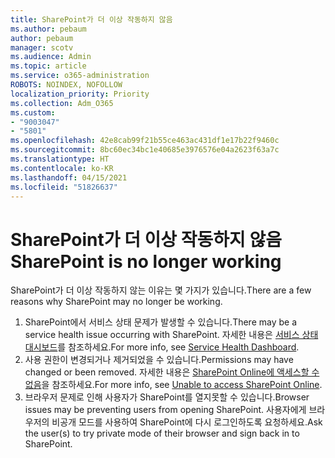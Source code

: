 ```yaml
---
title: SharePoint가 더 이상 작동하지 않음
ms.author: pebaum
author: pebaum
manager: scotv
ms.audience: Admin
ms.topic: article
ms.service: o365-administration
ROBOTS: NOINDEX, NOFOLLOW
localization_priority: Priority
ms.collection: Adm_O365
ms.custom:
- "9003047"
- "5801"
ms.openlocfilehash: 42e8cab99f21b55ce463ac431df1e17b22f9460c
ms.sourcegitcommit: 8bc60ec34bc1e40685e3976576e04a2623f63a7c
ms.translationtype: HT
ms.contentlocale: ko-KR
ms.lasthandoff: 04/15/2021
ms.locfileid: "51826637"
---
```

# <a name="sharepoint-is-no-longer-working"></a><span data-ttu-id="641ef-102">SharePoint가 더 이상 작동하지 않음</span><span class="sxs-lookup"><span data-stu-id="641ef-102">SharePoint is no longer working</span></span>

<span data-ttu-id="641ef-103">SharePoint가 더 이상 작동하지 않는 이유는 몇 가지가 있습니다.</span><span class="sxs-lookup"><span data-stu-id="641ef-103">There are a few reasons why SharePoint may no longer be working.</span></span>

1. <span data-ttu-id="641ef-104">SharePoint에서 서비스 상태 문제가 발생할 수 있습니다.</span><span class="sxs-lookup"><span data-stu-id="641ef-104">There may be a service health issue occurring with SharePoint.</span></span> <span data-ttu-id="641ef-105">자세한 내용은 [서비스 상태 대시보드](https://admin.microsoft.com/AdminPortal/Home#/servicehealth)를 참조하세요.</span><span class="sxs-lookup"><span data-stu-id="641ef-105">For more info, see [Service Health Dashboard](https://admin.microsoft.com/AdminPortal/Home#/servicehealth).</span></span>
2. <span data-ttu-id="641ef-106">사용 권한이 변경되거나 제거되었을 수 있습니다.</span><span class="sxs-lookup"><span data-stu-id="641ef-106">Permissions may have changed or been removed.</span></span> <span data-ttu-id="641ef-107">자세한 내용은 [SharePoint Online에 액세스할 수 없음](https://docs.microsoft.com/sharepoint/troubleshoot/sharing-and-permissions/sharepoint-online-inaccessible)을 참조하세요.</span><span class="sxs-lookup"><span data-stu-id="641ef-107">For more info, see [Unable to access SharePoint Online](https://docs.microsoft.com/sharepoint/troubleshoot/sharing-and-permissions/sharepoint-online-inaccessible).</span></span>
3. <span data-ttu-id="641ef-108">브라우저 문제로 인해 사용자가 SharePoint를 열지못할 수 있습니다.</span><span class="sxs-lookup"><span data-stu-id="641ef-108">Browser issues may be preventing users from opening SharePoint.</span></span> <span data-ttu-id="641ef-109">사용자에게 브라우저의 비공개 모드를 사용하여 SharePoint에 다시 로그인하도록 요청하세요.</span><span class="sxs-lookup"><span data-stu-id="641ef-109">Ask the user(s) to try private mode of their browser and sign back in to SharePoint.</span></span>